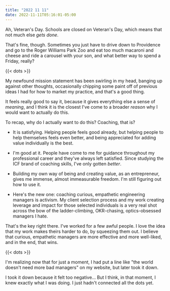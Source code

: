 ```yaml
---
title: "2022 11 11"
date: 2022-11-11T05:16:01-05:00
---
```


Ah, Veteran's Day. Schools are closed on Veteran's Day, which means that not
much else *gets done*.

That's fine, though. Sometimes you just have to drive down to Providence and go
to the Roger Williams Park Zoo and eat too much macaroni and cheese and ride a
carousel with your son, and what better way to spend a Friday, really?

{{< dots >}}

My newfound mission statement has been swirling in my head, banging up against
other thoughts, occasionally chipping some paint off of previous ideas I had for
how to market my practice, and that's a good thing.

It feels really good to say it, because it gives everything else a sense of
*meaning*, and I think it is the closest I've come to a broader *reason* why I
would want to actually do this.

To recap, why do I actually want to do this? Coaching, that is?
   
 * It is satisfying. Helping people feels good already, but helping people to
   help themselves feels even better, and being appreciated for adding value
   individually is the best.
 
 * I'm good at it. People have come to me for guidance throughout my
   professional career and they've always left satisfied. Since studying the ICF
   brand of coaching skills, I've only gotten *better*.

 * Building my own way of being and creating value, as an entrepreneur, gives me
   immense, almost immeasurable freedom. I'm still figuring out how to use it.
   
 * Here's the new one: coaching curious, empathetic engineering managers is
   activism. My client selection process and my work creating leverage and
   impact for those selected individuals is a very real shot across the bow of
   the ladder-climbing, OKR-chasing, optics-obsessed managers I hate.

That's the key right there. I've worked for a few awful people. I love the idea
that my work makes theirs harder to do, by squeezing them out. I believe that
curious, empathetic managers are more effective and more well-liked, and in the
end, that wins.

{{< dots >}}

I'm realizing now that for just a moment, I had put a line like "the world
doesn't need more bad managers" on my website, but later took it down.

I took it down because it felt too negative... But I think, in that moment, I
knew exactly what I was doing. I just hadn't connected all the dots yet.
